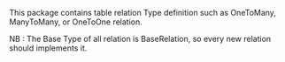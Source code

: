 This package contains table relation Type definition such as OneToMany, ManyToMany, or OneToOne relation. 

NB : The Base Type of all relation is BaseRelation, so every new relation should implements it. 